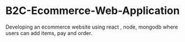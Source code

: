 # B2C-Ecommerce-Web-Application
Developing an ecommerce  website using react , node, mongodb where users can add items, pay and order.
